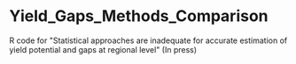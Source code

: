 # Yield_Gaps_Methods_Comparison
R code for "Statistical approaches are inadequate for accurate estimation of yield potential and gaps at regional level" (In press)
